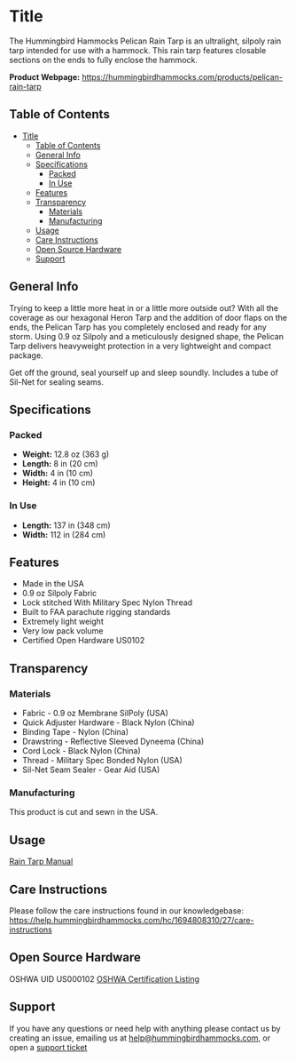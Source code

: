 # Title

The Hummingbird Hammocks Pelican Rain Tarp is an ultralight, silpoly rain tarp intended for use with a hammock. This rain tarp features closable sections on the ends to fully enclose the hammock.

**Product Webpage:**
https://hummingbirdhammocks.com/products/pelican-rain-tarp

## Table of Contents

- [Title](#title)
  - [Table of Contents](#table-of-contents)
  - [General Info](#general-info)
  - [Specifications](#specifications)
    - [Packed](#packed)
    - [In Use](#in-use)
  - [Features](#features)
  - [Transparency](#transparency)
    - [Materials](#materials)
    - [Manufacturing](#manufacturing)
  - [Usage](#usage)
  - [Care Instructions](#care-instructions)
  - [Open Source Hardware](#open-source-hardware)
  - [Support](#support)

## General Info

Trying to keep a little more heat in or a little more outside out? With all the coverage as our hexagonal Heron Tarp and the addition of door flaps on the ends, the Pelican Tarp has you completely enclosed and ready for any storm. Using 0.9 oz Silpoly and a meticulously designed shape, the Pelican Tarp delivers heavyweight protection in a very lightweight and compact package.

Get off the ground, seal yourself up and sleep soundly. Includes a tube of Sil-Net for sealing seams.

## Specifications

### Packed

- **Weight:** 12.8 oz (363 g)
- **Length:** 8 in (20 cm)
- **Width:** 4 in (10 cm)
- **Height:** 4 in (10 cm)

### In Use

- **Length:** 137 in (348 cm)
- **Width:** 112 in (284 cm)

## Features

- Made in the USA
- 0.9 oz Silpoly Fabric
- Lock stitched With Military Spec Nylon Thread
- Built to FAA parachute rigging standards
- Extremely light weight
- Very low pack volume
- Certified Open Hardware US0102

## Transparency

### Materials

- Fabric - 0.9 oz Membrane SilPoly (USA)
- Quick Adjuster Hardware - Black Nylon (China)
- Binding Tape - Nylon (China)
- Drawstring - Reflective Sleeved Dyneema (China)
- Cord Lock - Black Nylon (China)
- Thread - Military Spec Bonded Nylon (USA)
- Sil-Net Seam Sealer - Gear Aid (USA)

### Manufacturing

This product is cut and sewn in the USA.

## Usage

[Rain Tarp Manual](../Manual/README.md)

## Care Instructions

Please follow the care instructions found in our knowledgebase:
https://help.hummingbirdhammocks.com/hc/1694808310/27/care-instructions

## Open Source Hardware

OSHWA UID US000102
[OSHWA Certification Listing](https://certification.oshwa.org/us000102.html)

## Support

If you have any questions or need help with anything please contact us by creating an issue, emailing us at [help@hummingbirdhammocks.com](mailto:help@hummingbirdhammocks.com), or open a [support ticket](https://help.hummingbirdhammocks.com/help/1694808310)
